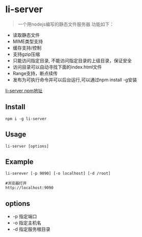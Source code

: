 # li-server
> 一个用nodejs编写的静态文件服务器 功能如下：

- 读取静态文件
- MIME类型支持
- 缓存支持/控制
- 支持gzip压缩
- 只能访问指定目录, 不能访问指定目录的上级目录，保证安全
- 访问目录可以自动寻找下面的index.html文件
- Range支持，断点续传
- 发布为可执行命令并可以后台运行,可以通过npm install -g安装

[li-server npm地址](https://www.npmjs.com/package/li-server)

## Install
```
npm i -g li-server
```

## Usage
```
li-server [options]

```
## Example
```
li-serever [-p 9090] [-o localhost] [-d /root]

#浏览器打开
http://localhost:9090
```
## options

- -p 指定端口
- -o 指定主机名
- -d 指定服务根目录 

